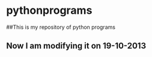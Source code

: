 pythonprograms
==============
##This is my repository of python programs
## Now I am modifying it on 19-10-2013
